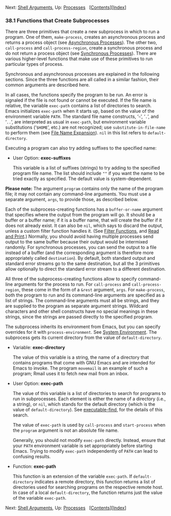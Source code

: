 

Next: [Shell Arguments](Shell-Arguments.html), Up: [Processes](Processes.html)   \[[Contents](index.html#SEC_Contents "Table of contents")]\[[Index](Index.html "Index")]

### 38.1 Functions that Create Subprocesses

There are three primitives that create a new subprocess in which to run a program. One of them, `make-process`, creates an asynchronous process and returns a process object (see [Asynchronous Processes](Asynchronous-Processes.html)). The other two, `call-process` and `call-process-region`, create a synchronous process and do not return a process object (see [Synchronous Processes](Synchronous-Processes.html)). There are various higher-level functions that make use of these primitives to run particular types of process.

Synchronous and asynchronous processes are explained in the following sections. Since the three functions are all called in a similar fashion, their common arguments are described here.

In all cases, the functions specify the program to be run. An error is signaled if the file is not found or cannot be executed. If the file name is relative, the variable `exec-path` contains a list of directories to search. Emacs initializes `exec-path` when it starts up, based on the value of the environment variable `PATH`. The standard file name constructs, ‘`~`’, ‘`.`’, and ‘`..`’, are interpreted as usual in `exec-path`, but environment variable substitutions (‘`$HOME`’, etc.) are not recognized; use `substitute-in-file-name` to perform them (see [File Name Expansion](File-Name-Expansion.html)). `nil` in this list refers to `default-directory`.

Executing a program can also try adding suffixes to the specified name:

*   User Option: **exec-suffixes**

    This variable is a list of suffixes (strings) to try adding to the specified program file name. The list should include `""` if you want the name to be tried exactly as specified. The default value is system-dependent.

**Please note:** The argument `program` contains only the name of the program file; it may not contain any command-line arguments. You must use a separate argument, `args`, to provide those, as described below.

Each of the subprocess-creating functions has a `buffer-or-name` argument that specifies where the output from the program will go. It should be a buffer or a buffer name; if it is a buffer name, that will create the buffer if it does not already exist. It can also be `nil`, which says to discard the output, unless a custom filter function handles it. (See [Filter Functions](Filter-Functions.html), and [Read and Print](Read-and-Print.html).) Normally, you should avoid having multiple processes send output to the same buffer because their output would be intermixed randomly. For synchronous processes, you can send the output to a file instead of a buffer (and the corresponding argument is therefore more appropriately called `destination`). By default, both standard output and standard error streams go to the same destination, but all the 3 primitives allow optionally to direct the standard error stream to a different destination.

All three of the subprocess-creating functions allow to specify command-line arguments for the process to run. For `call-process` and `call-process-region`, these come in the form of a `&rest` argument, `args`. For `make-process`, both the program to run and its command-line arguments are specified as a list of strings. The command-line arguments must all be strings, and they are supplied to the program as separate argument strings. Wildcard characters and other shell constructs have no special meanings in these strings, since the strings are passed directly to the specified program.

The subprocess inherits its environment from Emacs, but you can specify overrides for it with `process-environment`. See [System Environment](System-Environment.html). The subprocess gets its current directory from the value of `default-directory`.

*   Variable: **exec-directory**

    The value of this variable is a string, the name of a directory that contains programs that come with GNU Emacs and are intended for Emacs to invoke. The program `movemail` is an example of such a program; Rmail uses it to fetch new mail from an inbox.

<!---->

*   User Option: **exec-path**

    The value of this variable is a list of directories to search for programs to run in subprocesses. Each element is either the name of a directory (i.e., a string), or `nil`, which stands for the default directory (which is the value of `default-directory`). See [executable-find](Locating-Files.html), for the details of this search.

    The value of `exec-path` is used by `call-process` and `start-process` when the `program` argument is not an absolute file name.

    Generally, you should not modify `exec-path` directly. Instead, ensure that your `PATH` environment variable is set appropriately before starting Emacs. Trying to modify `exec-path` independently of `PATH` can lead to confusing results.

<!---->

*   Function: **exec-path**

    This function is an extension of the variable `exec-path`. If `default-directory` indicates a remote directory, this function returns a list of directories used for searching programs on the respective remote host. In case of a local `default-directory`, the function returns just the value of the variable `exec-path`.

Next: [Shell Arguments](Shell-Arguments.html), Up: [Processes](Processes.html)   \[[Contents](index.html#SEC_Contents "Table of contents")]\[[Index](Index.html "Index")]
